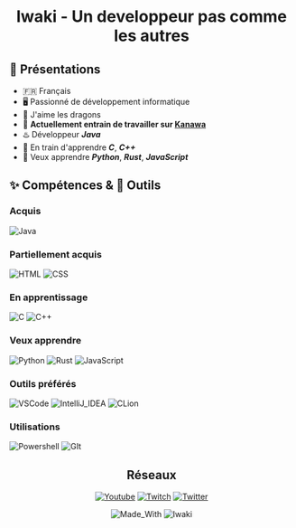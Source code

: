 <!-- PERSONAL -->
<div align="center">
    <h1> Iwaki - Un developpeur pas comme les autres </h1>
</div>

<h2> 👋 Présentations</h2>

- 🇫🇷 Français
- 🖥️ Passionné de développement informatique
- 🐲 J'aime les dragons
- 🌸 <b>Actuellement entrain de travailler sur <a href="https://kanawa.fr">Kanawa</a></b>
- ♨️ Développeur ***Java***
- 🧠 En train d'apprendre ***C***, ***C++***
- 🧩 Veux apprendre ***Python***, ***Rust***, ***JavaScript***

## ✨ Compétences & 🔧 Outils

### Acquis

<p align="left">

![Java](https://img.shields.io/badge/Java-ED8B00?style=for-the-badge&logo=openjdk&logoColor=white)
</p>

### Partiellement acquis

<p align="left">

![HTML](https://img.shields.io/badge/HTML-E34F26?style=for-the-badge&logo=html5&logoColor=white)
![CSS](https://img.shields.io/badge/CSS-239120?&style=for-the-badge&logo=css3&logoColor=white)
</p>

### En apprentissage

<p align="left">

![C](https://img.shields.io/badge/C-00599C?style=for-the-badge&logo=c&logoColor=white)
![C++](https://img.shields.io/badge/C%2B%2B-00599C?style=for-the-badge&logo=c%2B%2B&logoColor=white)
</p>

### Veux apprendre

<p align="left">

![Python](https://img.shields.io/badge/Python-3776AB?style=for-the-badge&logo=python&logoColor=white)
![Rust](https://img.shields.io/badge/Rust-000000?style=for-the-badge&logo=rust&logoColor=white)
![JavaScript](https://img.shields.io/badge/JavaScript-F7DF1E?style=for-the-badge&logo=JavaScript&logoColor=white)
</p>

### Outils préférés

<p align="left">

![VSCode](https://img.shields.io/badge/Visual_Studio_Code-0078D4?style=for-the-badge&logo=visual%20studio%20code&logoColor=white)
![IntelliJ_IDEA](https://img.shields.io/badge/IntelliJ_IDEA-75AADB.svg?style=for-the-badge&logo=intellij-idea&logoColor=white)
![CLion](https://img.shields.io/badge/CLion-%2357A143?style=for-the-badge&logo=clion&logoColor=white)
</p>

### Utilisations

<p align="left">

![Powershell](https://img.shields.io/badge/powershell-5391FE?style=for-the-badge&logo=powershell&logoColor=white)
![GIt](https://img.shields.io/badge/GIT-E44C30?style=for-the-badge&logo=git&logoColor=white)
</p>

<div align="center">
    <h2>Réseaux</h2>

[![Youtube](https://img.shields.io/badge/YouTube-FF0000?style=for-the-badge&logo=youtube&logoColor=white)](https://www.youtube.com/@Iwaki_)
[![Twitch](https://img.shields.io/badge/Twitch-9146FF?style=for-the-badge&logo=twitch&logoColor=white)](https://www.twitch.tv/xiwaki)
[![Twitter](https://img.shields.io/badge/Twitter-1DA1F2?style=for-the-badge&logo=twitter&logoColor=white)](https://twitter.com/IwakiLeKiwi)

![Made_With](https://img.shields.io/badge/Built%20with-❤️-F84D7C?style=for-the-badge)
![Iwaki](https://img.shields.io/badge/Made%20by-Iwaki-red?style=for-the-badge&logo=Github)
</div>